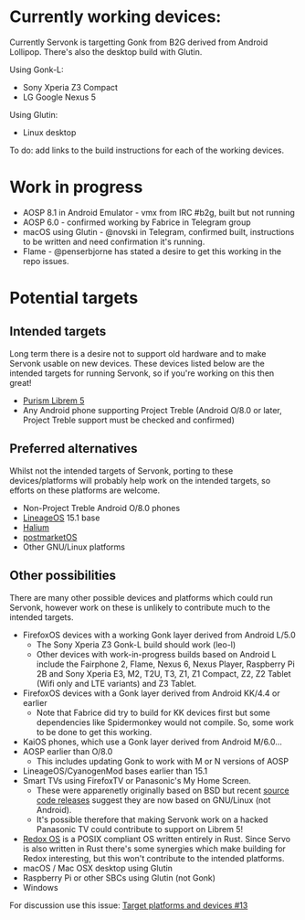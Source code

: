 # Currently working devices:
Currently Servonk is targetting Gonk from B2G derived from Android Lollipop. There's also the desktop build with Glutin. 

Using Gonk-L:
* Sony Xperia Z3 Compact
* LG Google Nexus 5

Using Glutin:
* Linux desktop

To do: add links to the build instructions for each of the working devices.

# Work in progress
* AOSP 8.1 in Android Emulator - vmx from IRC #b2g, built but not running
* AOSP 6.0 - confirmed working by Fabrice in Telegram group
* macOS using Glutin - @novski in Telegram, confirmed built, instructions to be written and need confirmation it's running.
* Flame - @penserbjorne has stated a desire to get this working in the repo issues.

# Potential targets
## Intended targets
Long term there is a desire not to support old hardware and to make Servonk usable on new devices. These devices listed below are the intended targets for running Servonk, so if you're working on this then great!
* [Purism Librem 5](https://puri.sm/shop/librem-5/)
* Any Android phone supporting Project Treble (Android O/8.0 or later, Project Treble support must be checked and confirmed)

## Preferred alternatives
Whilst not the intended targets of Servonk, porting to these devices/platforms will probably help work on the intended targets, so efforts on these platforms are welcome.
* Non-Project Treble Android O/8.0 phones
* [LineageOS](https://github.com/LineageOS) 15.1 base
* [Halium](https://github.com/Halium)
* [postmarketOS](https://github.com/postmarketOS)
* Other GNU/Linux platforms

## Other possibilities
There are many other possible devices and platforms which could run Servonk, however work on these is unlikely to contribute much to the intended targets.
* FirefoxOS devices with a working Gonk layer derived from Android L/5.0
  * The Sony Xperia Z3 Gonk-L build should work (leo-l)
  * Other devices with work-in-progress builds based on Android L include the Fairphone 2, Flame, Nexus 6, Nexus Player, Raspberry Pi 2B and Sony Xperia E3, M2, T2U, T3, Z1, Z1 Compact, Z2, Z2 Tablet (Wifi only and LTE variants) and Z3 Tablet.
* FirefoxOS devices with a Gonk layer derived from Android KK/4.4 or earlier
  * Note that Fabrice did try to build for KK devices first but some dependencies like Spidermonkey would not compile. So, some work to be done to get this working.
* KaiOS phones, which use a Gonk layer derived from Android M/6.0...
* AOSP earlier than O/8.0
  * This includes updating Gonk to work with M or N versions of AOSP
* LineageOS/CyanogenMod bases earlier than 15.1
* Smart TVs using FirefoxTV or Panasonic's My Home Screen.
  * These were apparenetly originally based on BSD but recent [source code releases](http://www.unipf.jp/dl/EUIDTV17/) suggest they are now based on GNU/Linux (not Android).
  * It's possible therefore that making Servonk work on a hacked Panasonic TV could contribute to support on Librem 5!
* [Redox OS](https://www.redox-os.org/) is a POSIX compliant OS written entirely in Rust. Since Servo is also written in Rust there's some synergies which make building for Redox interesting, but this won't contribute to the intended platforms.
* macOS / Mac OSX desktop using Glutin
* Raspberry Pi or other SBCs using Glutin (not Gonk)
* Windows

For discussion use this issue: [Target platforms and devices #13](https://github.com/fabricedesre/servonk/issues/13)
